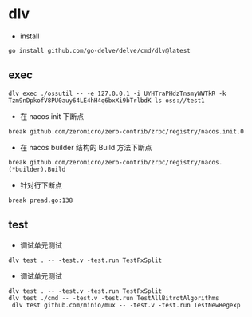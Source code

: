 # dlv
- install
```shell
go install github.com/go-delve/delve/cmd/dlv@latest
```

## exec
```shell
dlv exec ./ossutil -- -e 127.0.0.1 -i UYHTraPHdzTnsmyWWTkR -k Tzm9nDpkofV8PU0auy64LE4hH4q6bxXi9bTrlbdK ls oss://test1
```

- 在 nacos init 下断点
```shell
break github.com/zeromicro/zero-contrib/zrpc/registry/nacos.init.0
```

- 在 nacos builder 结构的 Build 方法下断点
```shell
break github.com/zeromicro/zero-contrib/zrpc/registry/nacos.(*builder).Build
```

- 针对行下断点
```shell
break pread.go:138
```

## test

- 调试单元测试
```shell
dlv test . -- -test.v -test.run TestFxSplit
```

- 调试单元测试
```shell
dlv test . -- -test.v -test.run TestFxSplit
dlv test ./cmd -- -test.v -test.run TestAllBitrotAlgorithms
 dlv test github.com/minio/mux -- -test.v -test.run TestNewRegexp
```
